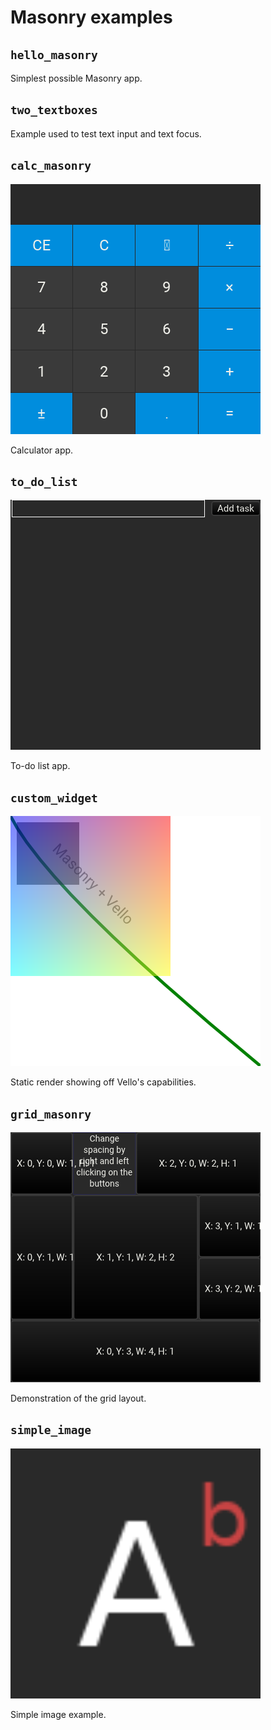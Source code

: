# Masonry examples

## `hello_masonry`

Simplest possible Masonry app.

## `two_textboxes`

Example used to test text input and text focus.


## `calc_masonry`

![](screenshots/calc_masonry__tests__initial_screenshot.png)

Calculator app.


## `to_do_list`

![](screenshots/to_do_list__tests__initial_screenshot.png)

To-do list app.


## `custom_widget`

![](screenshots/custom_widget__tests__initial_screenshot.png)

Static render showing off Vello's capabilities.


## `grid_masonry`

![](screenshots/grid_masonry__tests__initial_screenshot.png)

Demonstration of the grid layout.


## `simple_image`

![](screenshots/simple_image__tests__initial_screenshot.png)

Simple image example.
